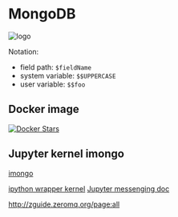 # MongoDB

<img src='https://upload.wikimedia.org/wikipedia/commons/9/93/MongoDB_Logo.svg' class='titleLogo' alt='logo'/>


Notation: 

- field path: `$fieldName`
- system variable: `$$UPPERCASE`
- user variable: `$$foo`


## Docker image

<a href="https://hub.docker.com/_/mongo" alt="Docker hub repository" target="_blank">
	<img alt="Docker Stars" src="https://img.shields.io/docker/stars/_/mongo">
</a>


## Jupyter kernel imongo

[imongo](https://github.com/fesaille/imongo)

[ipython wrapper kernel](https://ipython.readthedocs.io/en/stable/development/wrapperkernels.html)
[Jupyter messenging doc](https://jupyter-client.readthedocs.io/en/latest/messaging.html#introduction)

http://zguide.zeromq.org/page:all